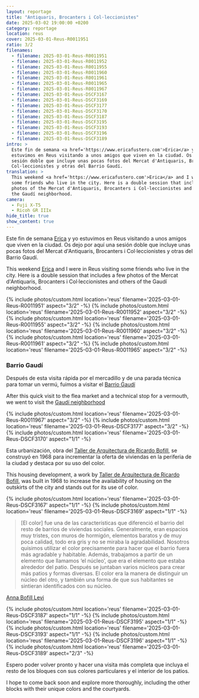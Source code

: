 ```yaml
---
layout: reportage
title: "Antiquaris, Brocanters i Col·leccionistes"
date: 2025-03-02 19:00:00 +0200
category: reportage
location: reus
cover: 2025-03-01-Reus-R0011951
ratio: 3/2
filenames:
  - filename: 2025-03-01-Reus-R0011951
  - filename: 2025-03-01-Reus-R0011952
  - filename: 2025-03-01-Reus-R0011955
  - filename: 2025-03-01-Reus-R0011960
  - filename: 2025-03-01-Reus-R0011961
  - filename: 2025-03-01-Reus-R0011965
  - filename: 2025-03-01-Reus-R0011967
  - filename: 2025-03-01-Reus-DSCF3167
  - filename: 2025-03-01-Reus-DSCF3169
  - filename: 2025-03-01-Reus-DSCF3177
  - filename: 2025-03-01-Reus-DSCF3170
  - filename: 2025-03-01-Reus-DSCF3187
  - filename: 2025-03-01-Reus-DSCF3195
  - filename: 2025-03-01-Reus-DSCF3193
  - filename: 2025-03-01-Reus-DSCF3196
  - filename: 2025-03-01-Reus-DSCF3189
intro: >
  Este fin de semana <a href='https://www.ericafustero.com'>Erica</a> y yo
  estuvimos en Reus visitando a unos amigos que viven en la ciudad. Os dejo una
  sesión doble que incluye unas pocas fotos del Mercat d'Antiquaris, Brocanters i
  Col·leccionistes y otras del Barrio Gaudí.
translation: >
  This weekend <a href='https://www.ericafustero.com'>Erica</a> and I were in Reus visiting
  some friends who live in the city. Here is a double session that includes a few
  photos of the Mercat d'Antiquaris, Brocanters i Col·leccionistes and others of
  the Gaudí neighborhood.
camera:
  - Fuji X-T5
  - Ricoh GR IIIx
hide_title: true
show_content: true
---
```


<div class="t">
    <p>
        Este fin de semana <a href="https://www.ericafustero.com">Erica</a> y yo estuvimos en Reus visitando a unos amigos que
        viven en la ciudad. Os dejo por aquí una sesión doble que incluye unas pocas
        fotos del Mercat d'Antiquaris, Brocanters i Col·leccionistes y otras del Barrio Gaudí.
    </p>
    <p class="is-light">
This weekend <a href='https://www.ericafustero.com'>Erica</a> and I were in Reus visiting
some friends who live in the city. Here is a double session that includes a few
photos of the Mercat d'Antiquaris, Brocanters i Col·leccionistes and others of
the Gaudí neighborhood.
</p>
</div>

<div class="g">
{% include photos/custom.html location='reus' filename='2025-03-01-Reus-R0011951' aspect="3/2" -%}
{% include photos/custom.html location='reus' filename='2025-03-01-Reus-R0011952' aspect="3/2" -%}
{% include photos/custom.html location='reus' filename='2025-03-01-Reus-R0011955' aspect="3/2" -%}
{% include photos/custom.html location='reus' filename='2025-03-01-Reus-R0011960' aspect="3/2" -%}
{% include photos/custom.html location='reus' filename='2025-03-01-Reus-R0011961' aspect="3/2" -%}
{% include photos/custom.html location='reus' filename='2025-03-01-Reus-R0011965' aspect="3/2" -%}
</div>

<div class="t has-margin-top">
    <h3>Barrio  Gaudí</h3>
    <p>Después de esta visita rápida por el mercadillo y de una parada técnica
        para tomar un vermú, fuimos a visitar el <a
            href="https://hiddenarchitecture.net/barrio-gaudi">Barrio Gaudí</a>
    </p>
    <p class="is-light">After this quick visit to the flea market and a
        technical stop for a vermouth, we went to visit the <a
            href="https://hiddenarchitecture.net/barrio-gaudi">Gaudí
            neighborhood</a></p>
</div>

<div class="g">
{% include photos/custom.html location='reus' filename='2025-03-01-Reus-R0011967' aspect="3/2" -%}
{% include photos/custom.html location='reus' filename='2025-03-01-Reus-DSCF3177' aspect="3/2" -%}
{% include photos/custom.html location='reus' filename='2025-03-01-Reus-DSCF3170' aspect="1/1" -%}
</div>

<div class="t">
    <p>
        Esta urbanización, obra del <a href="https://ricardobofill.com">Taller de Arquitectura de Ricardo Bofill</a>, se construyó en 1968 para
        incrementar la oferta de viviendas en la periferia de la ciudad y destaca por su uso del color.
    </p>
    <p class="is-light">
This housing development, a work by <a href="https://ricardobofill.com">Taller
            de Arquitectura de Ricardo Bofill</a>, was built in 1968 to
        increase the availability of housing on the outskirts of the city and
        stands out for its use of color.
        </p>
</div>

<div class="h">
    {% include photos/custom.html location='reus' filename='2025-03-01-Reus-DSCF3167' aspect="1/1" -%}
    {% include photos/custom.html location='reus' filename='2025-03-01-Reus-DSCF3169' aspect="1/1" -%}
</div>

<blockquote>
  <p>[El color] fue una de las características que diferenció el barrio del resto de barrios de
viviendas sociales. Generalmente, eran espacios muy tristes, con muros de
hormigón, elementos baratos y de muy poca calidad, todo era gris y no se miraba
la agradabilidad. Nosotros quisimos utilizar el color precisamente para hacer
que el barrio fuera más agradable y habitable. Además, trabajamos a partir de
un elemento que llamamos ‘el núcleo’, que era el elemento que estaba alrededor
del patio. Después se juntaban varios núcleos para crear más patios y formas
diversas. El color era la manera de distinguir un núcleo del otro, y también
una forma de que sus habitantes se sintieran identificados con su núcleo.</p>
</blockquote>

[Anna Bofill Levi](https://www.diarimes.com/es/reus/181113/diseno-que-hicimos-hace-anos-del-barrio-gaudi-podria-volver-proyectar-igual_51189.html)

<div class="g">
<div class="h">
{% include photos/custom.html location='reus' filename='2025-03-01-Reus-DSCF3187' aspect="1/1" -%}
{% include photos/custom.html location='reus' filename='2025-03-01-Reus-DSCF3195' aspect="1/1" -%}
</div>
<div class="h">
{% include photos/custom.html location='reus' filename='2025-03-01-Reus-DSCF3193' aspect="1/1" -%}
{% include photos/custom.html location='reus' filename='2025-03-01-Reus-DSCF3196' aspect="1/1" -%}
</div>
{% include photos/custom.html location='reus' filename='2025-03-01-Reus-DSCF3189' aspect="2/3" -%}
</div>

<div class="t">
    <p>
        Espero poder volver pronto y hacer una visita más completa que incluya el resto
        de los bloques con sus colores particulares y el interior de los patios.
    </p>
    <p class="is-light">
        I hope to come back soon and explore more thoroughly, including the other blocks
        with their unique colors and the courtyards.
        </p>
</div>
